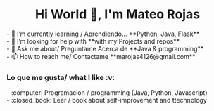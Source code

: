 <h1 align="center">Hi World 👋, I'm Mateo Rojas</h1>
- 🌱 I’m currently learning / Aprendiendo... **Python, Java, Flask**
<br>
- 🤝 I’m looking for help with **with my Projects and repos**
<br>
- 💬 Ask me about/ Preguntame Acerca de **Java & programming**
<br>
- 📫 How to reach me/ Contactame **marojas4126@gmail.com**
<br>
<h3>Lo que me gusta/ what I like 	:v: </h3>
- :computer: Programacion / programming (Java, Python, Javascript)
<br>
- :closed_book: Leer / book about self-improvement and ttechnology

